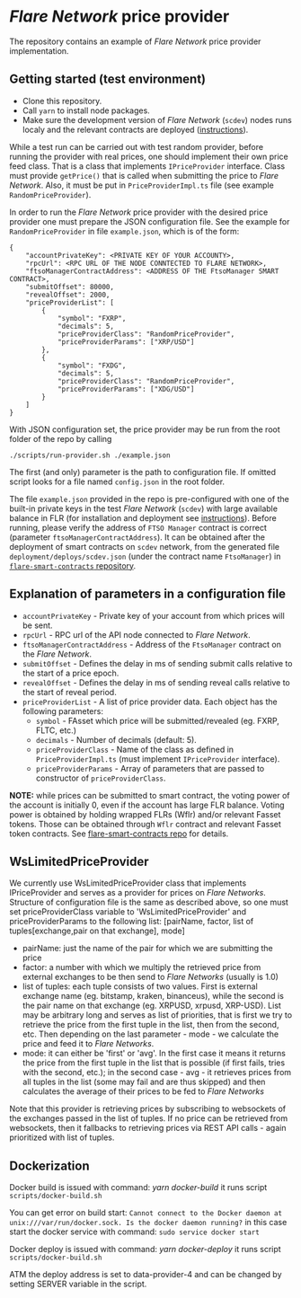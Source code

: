 *Flare Network* price provider
====================

The repository contains an example of *Flare Network* price provider implementation. 

## Getting started (test environment)

- Clone this repository.
- Call `yarn` to install node packages.
- Make sure the development version of *Flare Network* (`scdev`) nodes runs localy and the relevant contracts are deployed ([instructions](https://gitlab.com/flarenetwork/flare-smart-contracts)).

While a test run can be carried out with test random provider, before running the provider with real prices, one should implement their own price feed class. That is a class that implements `IPriceProvider` interface. Class must provide `getPrice()` that is called when submitting the price to *Flare Network*. Also, it must be put in `PriceProviderImpl.ts` file (see example `RandomPriceProvider`).

In order to run the *Flare Network* price provider with the desired price provider one must prepare the JSON configuration file. See the example for `RandomPriceProvider` in file `example.json`, which is of the form:

```
{
    "accountPrivateKey": <PRIVATE KEY OF YOUR ACCOUNTY>,
    "rpcUrl": <RPC URL OF THE NODE CONNTECTED TO FLARE NETWORK>,
    "ftsoManagerContractAddress": <ADDRESS OF THE FtsoManager SMART CONTRACT>,
    "submitOffset": 80000,
    "revealOffset": 2000,
    "priceProviderList": [
        {
            "symbol": "FXRP",
            "decimals": 5,
            "priceProviderClass": "RandomPriceProvider",
            "priceProviderParams": ["XRP/USD"]
        },
        {
            "symbol": "FXDG",
            "decimals": 5,
            "priceProviderClass": "RandomPriceProvider",
            "priceProviderParams": ["XDG/USD"]
        }
    ]
}
```

With JSON configuration set, the price provider may be run from the root folder of the repo by calling

```
./scripts/run-provider.sh ./example.json
```

The first (and only) parameter is the path to configuration file. If omitted script looks for a file named `config.json` in the root folder.

The file `example.json` provided in the repo is pre-configured with one of the built-in private keys in the test *Flare Network* (`scdev`) with large available balance in FLR (for installation and deployment see [instructions](https://gitlab.com/flarenetwork/flare-smart-contracts)). Before running, please verify the address of `FTSO Manager` contract is correct (parameter `ftsoManagerContractAddress`). It can be obtained after the deployment of smart contracts on `scdev` network, from the generated file `deployment/deploys/scdev.json` (under the contract name `FtsoManager`) in [`flare-smart-contracts` repository](https://gitlab.com/flarenetwork/flare-smart-contracts).

Explanation of parameters in a configuration file
-------------------------------------------


- `accountPrivateKey` - Private key of your account from which prices will be sent.
- `rpcUrl` - RPC url of the API node connected to *Flare Network*.
- `ftsoManagerContractAddress` - Address of the `FtsoManager` contract on the *Flare Network*.
- `submitOffset` - Defines the delay in ms of sending submit calls relative to the start of a price epoch. 
- `revealOffset` - Defines the delay in ms of sending reveal calls relative to the start of reveal period.
- `priceProviderList` - A list of price provider data. Each object has the following parameters:
  - `symbol` - FAsset which price will be submitted/revealed (eg. FXRP, FLTC, etc.)
  - `decimals` - Number of decimals (default: 5).
  - `priceProviderClass` - Name of the class as defined in `PriceProviderImpl.ts` (must implement `IPriceProvider` interface).
  - `priceProviderParams` - Array of parameters that are passed to constructor of `priceProviderClass`.

**NOTE:** while prices can be submitted to smart contract, the voting power of the account is initially 0, even if the account has large FLR balance. Voting power is obtained by holding wrapped FLRs (Wflr) and/or relevant Fasset tokens. Those can be obtained through `Wflr` contract and relevant Fasset token contracts. See [flare-smart-contracts repo](https://gitlab.com/flarenetwork/flare-smart-contracts) for details.

WsLimitedPriceProvider
----------------------

We currently use WsLimitedPriceProvider class that implements IPriceProvider and serves as a provider for prices on *Flare Networks*. Structure of configuration file is the same as described above, so one must set priceProviderClass variable to 'WsLimitedPriceProvider' and priceProviderParams to the following list: [pairName, factor, list of tuples[exchange,pair on that exchange], mode]

- pairName: just the name of the pair for which we are submitting the price
- factor: a number with which we multiply the retrieved price from external exchanges to be then send to *Flare Networks* (usually is 1.0)
- list of tuples: each tuple consists of two values. First is external exchange name (eg. bitstamp, kraken, binanceus), while the second is the pair name on that exchange (eg. XRPUSD, xrpusd, XRP-USD). List may be arbitrary long and serves as list of priorities, that is first we try to retrieve the price from the first tuple in the list, then from the second, etc. Then depending on the last parameter - mode - we calculate the price and feed it to *Flare Networks*.
- mode: it can either be 'first' or 'avg'. In the first case it means it returns the price from the first tuple in the list that is possible (if first fails, tries with the second, etc.); in the second case - avg - it retrieves prices from all tuples in the list (some may fail and are thus skipped) and then calculates the average of their prices to be fed to *Flare Networks*

Note that this provider is retrieving prices by subscribing to websockets of the exchanges passed in the list of tuples. If no price can be retrieved from websockets, then it fallbacks to retrieving prices via REST API calls - again prioritized with list of tuples.

Dockerization
-------------

Docker build is issued with command: 
*yarn docker-build*
it runs script `scripts/docker-build.sh`

You can get error on build start:
`Cannot connect to the Docker daemon at unix:///var/run/docker.sock. Is the docker daemon running?`
in this case start the docker service with command:
`sudo service docker start`

Docker deploy is issued with command:
*yarn docker-deploy*
it runs script `scripts/docker-build.sh`

ATM the deploy address is set to data-provider-4 and can be changed by setting SERVER variable in the script.
